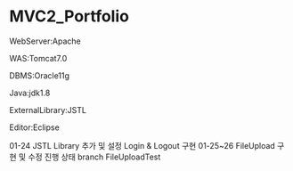 # MVC2_Portfolio
WebServer:Apache

WAS:Tomcat7.0

DBMS:Oracle11g

Java:jdk1.8

ExternalLibrary:JSTL

Editor:Eclipse

01-24
JSTL Library 추가 및 설정 Login & Logout 구현
01-25~26
FileUpload 구현 및 수정 진행 상태 branch FileUploadTest

